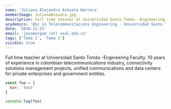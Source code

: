 ```yaml
---
name: 'Juliana Alejandra Arévalo Herrera'
memberImage: JulianaArevalo.jpg
description: Full time teacher at Universidad Santo Tomás -Engineering Faculty. 10 years of experience in colombian telecommunications industry, connectivity solutions management projects, unified communications and data centers for private enterprises and government entities.
academics: 'BSc in Telecommunitacions Engineering - Universidad Santo Tomás Colombia, MSc Cybersecurity - Universidad Abierta de Cataluña Spain, Project Management specialist - Universidad del Rosario Colombia.'
date: '2018-11-23'
email: 'jecamargom (at) unal.edu.co'
tags: ['Tema 1', 'Tema 2']
visible: true
---
```


Full time teacher at Universidad Santo Tomás -Engineering Faculty. 10 years of experience in colombian telecommunications industry, connectivity solutions management projects, unified communications and data centers for private enterprises and government entities.

```javascript
const foo = {
  bar: 'test'
}

console.log(foo)
```

